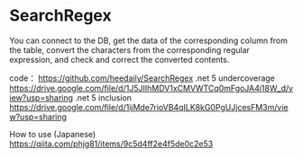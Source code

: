 # SearchRegex
You can connect to the DB, get the data of the corresponding column from the table, 
convert the characters from the corresponding regular expression, and check and correct the converted contents.

code：
https://github.com/heedaily/SearchRegex
.net 5 undercoverage
https://drive.google.com/file/d/1J5JIIhMDV1xCMVWTCq0mFgoJA4i18W_d/view?usp=sharing
.net 5 inclusion
https://drive.google.com/file/d/1ijMde7rioVB4qILK8kG0PgUJjcesFM3m/view?usp=sharing


How to use (Japanese)
https://qiita.com/phjg81/items/9c5d4ff2e4f5de0c2e53
